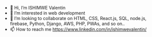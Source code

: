 - 👋 Hi, I’m ISHIMWE Valentin
- 👀 I’m interested in web development
- 💞️ I’m looking to collaborate on HTML, CSS, React.js, SQL, node.js, firebase, Python, Django, AWS, PHP, PWAs, and so on..
- 📫 How to reach me https://www.linkedin.com/in/ishimwevalentin/

<!---
INValentin/INValentin is a ✨ special ✨ repository because its `README.md` (this file) appears on your GitHub profile.
You can click the Preview link to take a look at your changes.
--->
